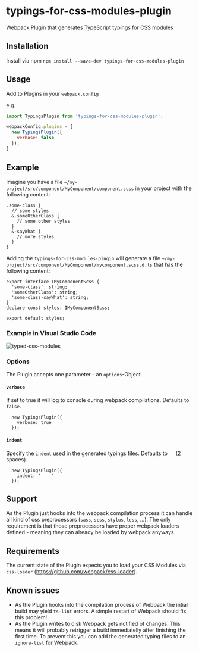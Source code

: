 # typings-for-css-modules-plugin

Webpack Plugin that generates TypeScript typings for CSS modules

## Installation

Install via npm `npm install --save-dev typings-for-css-modules-plugin`

## Usage

Add to Plugins in your `webpack.config`

e.g.
```js
import TypingsPlugin from 'typings-for-css-modules-plugin';

webpackConfig.plugins = [
  new TypingsPlugin({
    verbose: false
  });
]
```

## Example

Imagine you have a file `~/my-project/src/component/MyComponent/component.scss` in your project with the following content:
```
.some-class {
  // some styles
  &.someOtherClass {
    // some other styles
  }
  &-sayWhat {
    // more styles
  }
}
```

Adding the `typings-for-css-modules-plugin` will generate a file `~/my-project/src/component/MyComponent/mycomponent.scss.d.ts` that has the following content:
```
export interface IMyComponentScss {
  'some-class': string;
  'someOtherClass': string;
  'some-class-sayWhat': string;
}
declare const styles: IMyComponentScss;

export default styles;
```

### Example in Visual Studio Code
![typed-css-modules](https://cloud.githubusercontent.com/assets/749171/16340497/c1cb6888-3a28-11e6-919b-f2f51a282bba.gif)

### Options

The Plugin accepts one parameter - an `options`-Object.

#### `verbose`

If set to true it will log to console during webpack compilations. Defaults to `false`.
```
  new TypingsPlugin({
    verbose: true
  });
```

#### `indent`

Specify the `indent` used in the generated typings files. Defaults to `  ` (2 spaces).
```
  new TypingsPlugin({
    indent: '    '
  });
```

## Support

As the Plugin just hooks into the webpack compilation process it can handle all kind of css preprocessors (`sass`, `scss`, `stylus`, `less`, ...).
The only requirement is that those preprocessors have proper webpack loaders defined - meaning they can already be loaded by webpack anyways.

## Requirements

The current state of the Plugin expects you to load your CSS Modules via `css-loader` (https://github.com/webpack/css-loader).

## Known issues

 - As the Plugin hooks into the compilation process of Webpack the intial build may yield `ts-lint` errors. A simple restart of Webpack should fix this problem!
 - As the Plugin writes to disk Webpack gets notified of changes. This means it will probably retrigger a build immediatelly after finishing the first time. To prevent this you can add the generated typing files to an `ignore-list` for Webpack.
